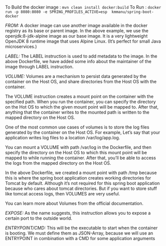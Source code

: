 To Build the docker image : `mvn clean install docker:build`
To Run  : `docker run -p 8080:8080 -e SPRING_PROFILES_ACTIVE=esp  kmmanu/spring-boot-docker`


*FROM:* A docker image can use another image available in the docker registry as its base or parent image. In the above example, we use the openjdk:8-jdk-alpine image as our base image. It is a very lightweight OpenJDK 8 runtime image that uses Alpine Linux. (It’s perfect for small Java microservices.)

*LABEL:* The LABEL instruction is used to add metadata to the image. In the above Dockerfile, we have added some info about the maintainer of the image through LABEL instruction.

*VOLUME:* Volumes are a mechanism to persist data generated by the container on the Host OS, and share directories from the Host OS with the container.

The VOLUME instruction creates a mount point on the container with the specified path. When you run the container, you can specify the directory on the Hot OS to which the given mount point will be mapped to. After that, anything that the container writes to the mounted path is written to the mapped directory on the Host OS.

One of the most common use cases of volumes is to store the log files generated by the container on the Host OS. For example, Let’s say that your application writes log files to a location /var/log/app.log.

You can mount a VOLUME with path /var/log in the Dockerfile, and then specify the directory on the Host OS to which this mount point will be mapped to while running the container. After that, you’ll be able to access the logs from the mapped directory on the Host OS.

In the above Dockerfile, we created a mount point with path /tmp because this is where the spring boot application creates working directories for Tomcat by default. Although it’s not required for this spring boot application because who cares about tomcat directories. But if you want to store stuff like tomcat access logs, then VOLUMES are very useful.

You can learn more about Volumes from the official documentation.

*EXPOSE:* As the name suggests, this instruction allows you to expose a certain port to the outside world.

*ENTRYPOINT/CMD:* This will be the executable to start when the container is booting. We must define them as JSON-Array, because we will use an ENTRYPOINT in combination with a CMD for some application arguments
